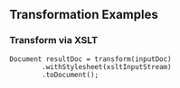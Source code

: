 ## Transformation Examples

### Transform via XSLT
```
Document resultDoc = transform(inputDoc)
        .withStylesheet(xsltInputStream)
        .toDocument();
```